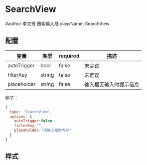 # SearchView
#author 李文奇
搜索输入框
className: SearchView
## 配置
变量 | 类型 | required | 描述
----|------|----------|-----
autoTrigger | bool | false | 未定议
filterKey | string | false | 未定议
placeholder | string | false | 输入框无输入时提示信息
例子：
```js
{
  type: 'SearchView',
  options: {
    autoTrigger:false,
    filterKey:"",
    placeholder:"请输入搜索内容"
  }
}
```
## 样式
